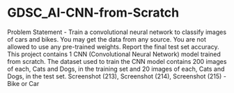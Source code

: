 # GDSC_AI-CNN-from-Scratch
Problem Statement - Train a convolutional neural network to classify images of cars and bikes. You may get the data from any source. You are not allowed to use any pre-trained weights. Report the final test set accuracy.
This project contains 1 CNN (Convolutional Neural Network) model trained from scratch.
The dataset used to train the CNN model contains 200 images of each, Cats and Dogs, in the training set and 20 images of each, Cats and Dogs, in the test set.
Screenshot (213), Screenshot (214), Screenshot (215) - Bike or Car
